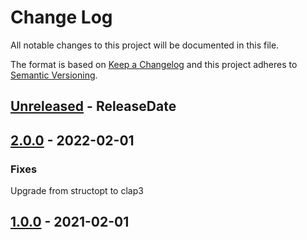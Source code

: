 # Change Log
All notable changes to this project will be documented in this file.

The format is based on [Keep a Changelog](http://keepachangelog.com/)
and this project adheres to [Semantic Versioning](http://semver.org/).

<!-- next-header -->
## [Unreleased] - ReleaseDate

## [2.0.0] - 2022-02-01

### Fixes

Upgrade from structopt to clap3

## [1.0.0] - 2021-02-01


<!-- next-url -->
[Unreleased]: https://github.com/crate-ci/codegenrs/compare/v2.0.0...HEAD
[2.0.0]: https://github.com/crate-ci/codegenrs/compare/v1.0.0...v2.0.0
[1.0.0]: https://github.com/crate-ci/codegenrs/compare/v0.1.5...v1.0.0
